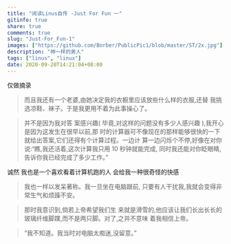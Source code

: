 ```yaml
---
title: "阅读Linus自传 -Just For Fun 一"
gitinfo: true
share: true
comments: true
slug: "Just-For_Fun-1"
images: ["https://github.com/Borber/PublicPic1/blob/master/ST/2x.jpg"] 
description: "神一样的男人"
tags: ["linus", "linux"]
date: 2020-09-20T14:21:04+08:00
---
```


仅做摘录

> 而且我还有一个老婆,由她决定我的衣橱里应该放些什么样的衣服,还替
> 我挑选凉鞋、袜子。于是我更用不着为此事操心了。

>  并不是因为我对答
> 案感兴趣( 毕竟,对这样的问题没有多少人感兴趣 ),我开心是因为这发生在很早以前,那
> 时的计算器可不像现在的那样能够很快的一下就给出答案,它们还得有个计算过程。一边计
> 算一边闪烁个不停,好像在对你说:“瞧,我还活着,这次计算我只用 10 秒钟就能完成,
> 同时我还能对你眨眼睛,告诉你我已经完成了多少工作。”

诚然 我也是一个喜欢看着计算机跑的人 会给我一种很奇怪的快感 

> 我也一样以发呆著称。我一旦坐在电脑跟前,
> 只要有人干扰我,我就会变得非常生气和烦躁不安。

> 那时我意识到,倘若上帝希望我们生
> 来就是滑雪的,他应该让我们长出长长的玻璃纤维脚蹼,而不是两只脚。对了,之并不意味
> 着我相信上帝。

> “我不知道。我当时对电脑太痴迷,没留意。”